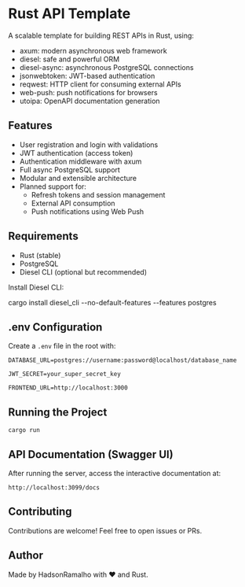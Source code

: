 # Rust API Template

A scalable template for building REST APIs in Rust, using:

- axum: modern asynchronous web framework
- diesel: safe and powerful ORM
- diesel-async: asynchronous PostgreSQL connections
- jsonwebtoken: JWT-based authentication
- reqwest: HTTP client for consuming external APIs
- web-push: push notifications for browsers
- utoipa: OpenAPI documentation generation


## Features

- User registration and login with validations
- JWT authentication (access token)
- Authentication middleware with axum
- Full async PostgreSQL support
- Modular and extensible architecture
- Planned support for:
  - Refresh tokens and session management
  - External API consumption
  - Push notifications using Web Push

## Requirements

- Rust (stable)
- PostgreSQL
- Diesel CLI (optional but recommended)

Install Diesel CLI:

cargo install diesel_cli --no-default-features --features postgres


## .env Configuration

Create a `.env` file in the root with:

```
DATABASE_URL=postgres://username:password@localhost/database_name

JWT_SECRET=your_super_secret_key

FRONTEND_URL=http://localhost:3000
```


## Running the Project

```
cargo run
```

## API Documentation (Swagger UI)

After running the server, access the interactive documentation at:
```
http://localhost:3099/docs
```

## Contributing

Contributions are welcome! Feel free to open issues or PRs.


## Author

Made by HadsonRamalho with ❤️ and Rust.
